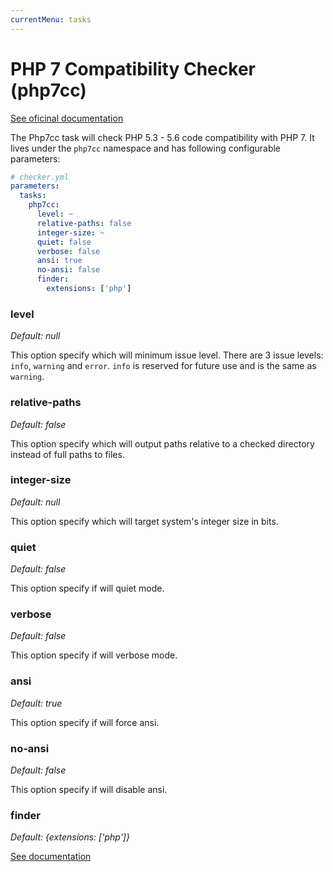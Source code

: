 ```yaml
---
currentMenu: tasks
---
```


# PHP 7 Compatibility Checker (php7cc)

[See oficinal documentation](https://github.com/sstalle/php7cc)

The Php7cc task will check PHP 5.3 - 5.6 code compatibility with PHP 7.
It lives under the `php7cc` namespace and has following configurable parameters:

```yml
# checker.yml
parameters:
  tasks:
    php7cc:
      level: ~
      relative-paths: false
      integer-size: ~
      quiet: false
      verbose: false
      ansi: true
      no-ansi: false
      finder:
        extensions: ['php']
```

### level

*Default: null*

This option specify which will minimum issue level.
There are 3 issue levels: `info`, `warning` and `error`.
`info` is reserved for future use and is the same as `warning`.

### relative-paths

*Default: false*

This option specify which will output paths relative to a 
checked directory instead of full paths to files.

### integer-size

*Default: null*

This option specify which will target system's integer size in bits.

### quiet

*Default: false*

This option specify if will quiet mode.

### verbose

*Default: false*

This option specify if will verbose mode.

### ansi

*Default: true*

This option specify if will force ansi.

### no-ansi

*Default: false*

This option specify if will disable ansi.

### finder

*Default: {extensions: ['php']}*

[See documentation](../tasks.md#finder)

